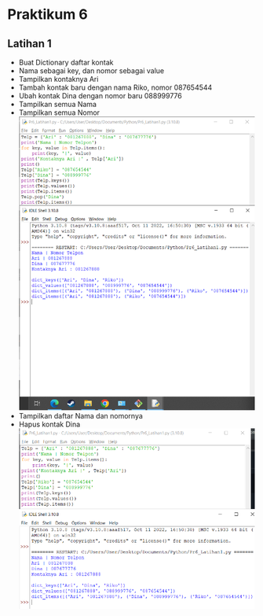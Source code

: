 # Praktikum 6
## Latihan 1 
- Buat Dictionary daftar kontak 
- Nama sebagai key, dan nomor sebagai value
- Tampilkan kontaknya Ari
- Tambah kontak baru dengan nama Riko, nomor 087654544
- Ubah kontak Dina dengan nomor baru 088999776
- Tampilkan semua Nama
- Tampilkan semua Nomor
![Gambar](pr6/pr6.1.png)
- Tampilkan daftar Nama dan nomornya
- Hapus kontak Dina
![Gambar](pr6/pr6.2.png)
